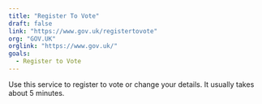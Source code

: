 ```yaml
---
title: "Register To Vote"
draft: false
link: "https://www.gov.uk/registertovote"
org: "GOV.UK"
orglink: "https://www.gov.uk/"
goals:
  - Register to Vote
---
```


Use this service to register to vote or change your details. It usually takes about 5 minutes.

<!--more-->
